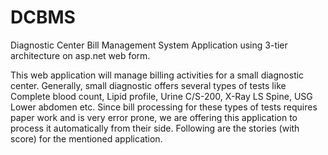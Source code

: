 # DCBMS
Diagnostic Center Bill Management System Application using 3-tier architecture on asp.net web form.

This web application will manage billing activities for a small diagnostic center. Generally, small diagnostic offers several types of tests like Complete blood count, Lipid profile, Urine C/S-200, X-Ray LS Spine, USG Lower abdomen etc. Since bill processing for these types of tests requires paper work and is very error prone, we are offering this application to process it automatically from their side. Following are the stories (with score) for the mentioned application. 

